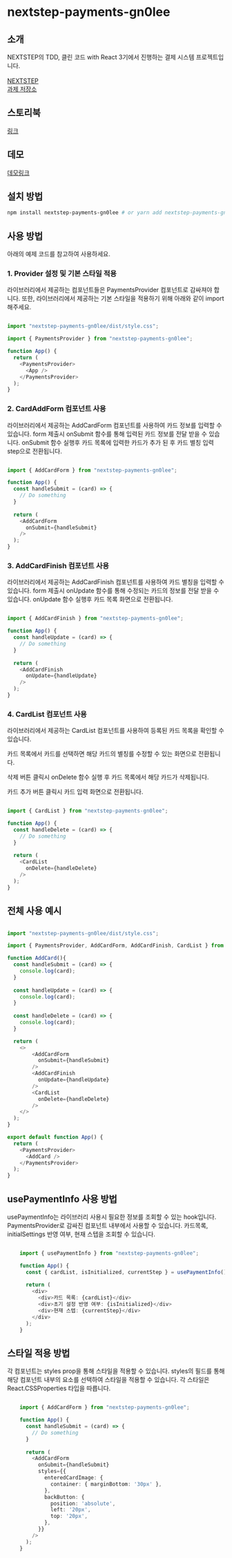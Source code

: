 # nextstep-payments-gn0lee

## 소개

NEXTSTEP의 TDD, 클린 코드 with React 3기에서 진행하는 결제 시스템 프로젝트입니다.
<br/>
<br/>
[NEXTSTEP](https://edu.nextstep.camp)
<br/>
[과제 저장소](https://github.com/next-step/react-payments)

## 스토리북
[링크](https://gn0lee.github.io/react-payments)

## 데모
[데모링크](https://codesandbox.io/p/devbox/nextstep-payments-gn0lee-rp2ly6)

## 설치 방법

```bash
npm install nextstep-payments-gn0lee # or yarn add nextstep-payments-gn0lee
```

## 사용 방법

아래의 예제 코드를 참고하여 사용하세요.

### 1. Provider 설정 및 기본 스타일 적용

라이브러리에서 제공하는 컴포넌트들은 PaymentsProvider 컴포넌트로 감싸져야 합니다.
또한, 라이브러리에서 제공하는 기본 스타일을 적용하기 위해 아래와 같이 import 해주세요.

```typescript jsx

import "nextstep-payments-gn0lee/dist/style.css";

import { PaymentsProvider } from "nextstep-payments-gn0lee";

function App() {
  return (
    <PaymentsProvider>
      <App />
    </PaymentsProvider>
  );
}

```

### 2. CardAddForm 컴포넌트 사용

라이브러리에서 제공하는 AddCardForm 컴포넌트를 사용하여 카드 정보를 입력할 수 있습니다.
form 제출시 onSubmit 함수를 통해 입력된 카드 정보를 전달 받을 수 있습니다.
onSubmit 함수 실행후 카드 목록에 입력한 카드가 추가 된 후 카드 별칭 입력 step으로 전환됩니다.

```typescript jsx

import { AddCardForm } from "nextstep-payments-gn0lee";

function App() {
  const handleSubmit = (card) => {
    // Do something
  }
  
  return (
    <AddCardForm 
      onSubmit={handleSubmit}
    />
  );
}

```

### 3. AddCardFinish 컴포넌트 사용

라이브러리에서 제공하는 AddCardFinish 컴포넌트를 사용하여 카드 별칭을 입력할 수 있습니다.
form 제출시 onUpdate 함수를 통해 수정되는 카드의 정보를 전달 받을 수 있습니다.
onUpdate 함수 실행후 카드 목록 화면으로 전환됩니다.

```typescript jsx

import { AddCardFinish } from "nextstep-payments-gn0lee";

function App() {
  const handleUpdate = (card) => {
    // Do something
  }
  
  return (
    <AddCardFinish 
      onUpdate={handleUpdate}
    />
  );
}

```

### 4. CardList 컴포넌트 사용

라이브러리에서 제공하는 CardList 컴포넌트를 사용하여 등록된 카드 목록을 확인할 수 있습니다.

카드 목록에서 카드를 선택하면 해당 카드의 별칭를 수정할 수 있는 화면으로 전환됩니다.

삭제 버튼 클릭시 onDelete 함수 실행 후 카드 목록에서 해당 카드가 삭제됩니다.

카드 추가 버튼 클릭시 카드 입력 화면으로 전환됩니다.

```typescript jsx

import { CardList } from "nextstep-payments-gn0lee";

function App() {
  const handleDelete = (card) => {
    // Do something
  }
  
  return (
    <CardList 
      onDelete={handleDelete}
    />
  );
}

```

## 전체 사용 예시

```typescript jsx

import "nextstep-payments-gn0lee/dist/style.css";

import { PaymentsProvider, AddCardForm, AddCardFinish, CardList } from "nextstep-payments-gn0lee";

function AddCard(){
  const handleSubmit = (card) => {
    console.log(card);
  }
  
  const handleUpdate = (card) => {
    console.log(card);
  }
  
  const handleDelete = (card) => {
    console.log(card);
  }

  return (
    <>
        <AddCardForm 
          onSubmit={handleSubmit}
        />
        <AddCardFinish 
          onUpdate={handleUpdate}
        />
        <CardList 
          onDelete={handleDelete}
        />
    </>
  );
}

export default function App() {
  return (
    <PaymentsProvider>
      <AddCard />
    </PaymentsProvider>
  );
}

```

## usePaymentInfo 사용 방법

usePaymentInfo는 라이브러리 사용시 필요한 정보를 조회할 수 있는 hook입니다.
PaymentsProvider로 감싸진 컴포넌트 내부에서 사용할 수 있습니다.
카드목록, initialSettings 반영 여부, 현재 스텝을 조회할 수 있습니다.

```typescript jsx

    import { usePaymentInfo } from "nextstep-payments-gn0lee";

    function App() {
      const { cardList, isInitialized, currentStep } = usePaymentInfo();
      
      return (
        <div>
          <div>카드 목록: {cardList}</div>
          <div>초기 설정 반영 여부: {isInitialized}</div>
          <div>현재 스텝: {currentStep}</div>
        </div>
      );
    }

```


## 스타일 적용 방법

각 컴포넌트는 styles prop을 통해 스타일을 적용할 수 있습니다.
styles의 필드를 통해 해당 컴포넌트 내부의 요소를 선택하여 스타일을 적용할 수 있습니다.
각 스타일은 React.CSSProperties 타입을 따릅니다.

```typescript jsx

    import { AddCardForm } from "nextstep-payments-gn0lee";

    function App() {
      const handleSubmit = (card) => {
        // Do something
      }
      
      return (
        <AddCardForm 
          onSubmit={handleSubmit}
          styles={{
            enteredCardImage: {
              container: { marginBottom: '30px' },
            },
            backButton: {
              position: 'absolute',
              left: '20px',
              top: '20px',
            },
          }}
        />
      );
    }

```
